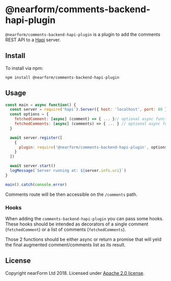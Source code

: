# @nearform/comments-backend-hapi-plugin

`@nearform/comments-backend-hapi-plugin` is a plugin to add the comments REST API to a [Hapi][hapi] server.

## Install

To install via npm:

```
npm install @nearform/comments-backend-hapi-plugin
```

## Usage

```javascript
const main = async function() {
  const server = require('hapi').Server({ host: 'localhost', port: 80 })
  const options = {
    fetchedComment: [async] (comment) => { ... }// optional async function or function returning a Promise
    fetchedComments: [async] (comments) => { ... } // optional async function or function returning a Promise
  }

  await server.register([
    {
      plugin: require('@nearform/comments-backend-hapi-plugin', options)
    }
  ])

  await server.start()
  logMessage(`Server running at: ${server.info.uri}`)
}

main().catch(console.error)
```

Comments route will be then accessible on the `/comments` path.

### Hooks

When adding the `comments-backend-hapi-plugin` you can pass some hooks. These hooks should be intended as decorators of a single comment (`fetchedComment`) or a list of comments (`fetchedComments`).

Those 2 functions should be either async or return a promise that will yeld the final augmented comment/comments list as its result.

## License

Copyright nearForm Ltd 2018. Licensed under [Apache 2.0 license][license].

[hapi]: https://hapijs.com/
[license]: ./LICENSE.md
